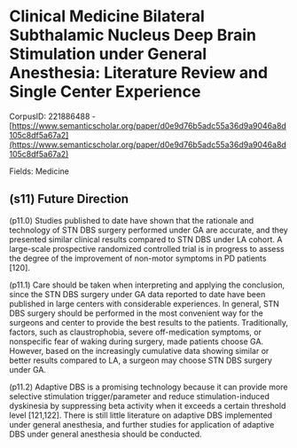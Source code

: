 # Clinical Medicine Bilateral Subthalamic Nucleus Deep Brain Stimulation under General Anesthesia: Literature Review and Single Center Experience

CorpusID: 221886488 - [https://www.semanticscholar.org/paper/d0e9d76b5adc55a36d9a9046a8d105c8df5a67a2](https://www.semanticscholar.org/paper/d0e9d76b5adc55a36d9a9046a8d105c8df5a67a2)

Fields: Medicine

## (s11) Future Direction
(p11.0) Studies published to date have shown that the rationale and technology of STN DBS surgery performed under GA are accurate, and they presented similar clinical results compared to STN DBS under LA cohort. A large-scale prospective randomized controlled trial is in progress to assess the degree of the improvement of non-motor symptoms in PD patients [120].

(p11.1) Care should be taken when interpreting and applying the conclusion, since the STN DBS surgery under GA data reported to date have been published in large centers with considerable experiences. In general, STN DBS surgery should be performed in the most convenient way for the surgeons and center to provide the best results to the patients. Traditionally, factors, such as claustrophobia, severe off-medication symptoms, or nonspecific fear of waking during surgery, made patients choose GA. However, based on the increasingly cumulative data showing similar or better results compared to LA, a surgeon may choose STN DBS surgery under GA.

(p11.2) Adaptive DBS is a promising technology because it can provide more selective stimulation trigger/parameter and reduce stimulation-induced dyskinesia by suppressing beta activity when it exceeds a certain threshold level [121,122]. There is still little literature on adaptive DBS implemented under general anesthesia, and further studies for application of adaptive DBS under general anesthesia should be conducted.
